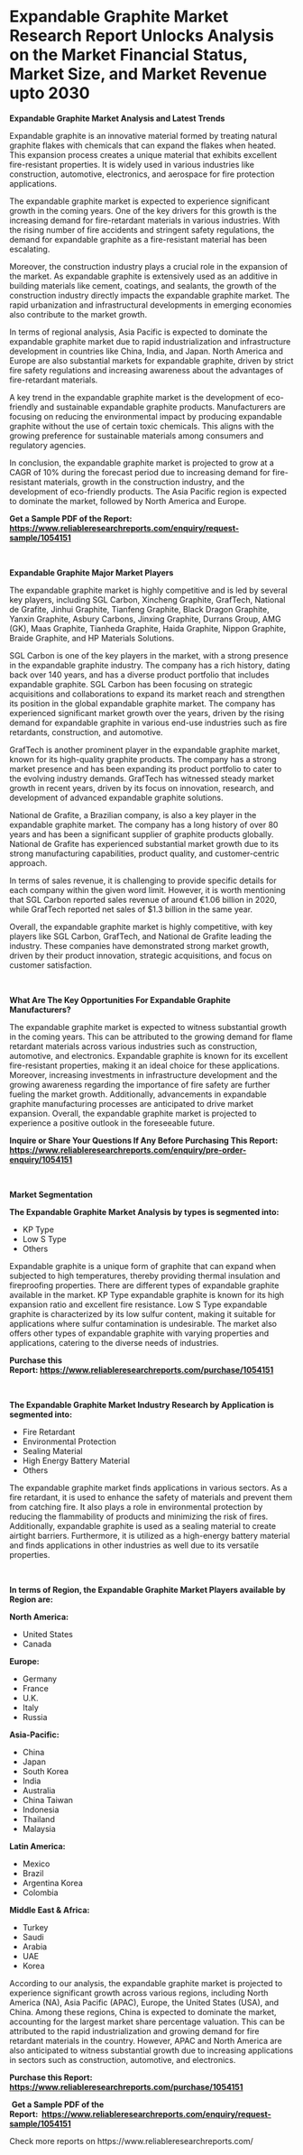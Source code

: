 <p><h1>Expandable Graphite Market Research Report Unlocks Analysis on the Market Financial Status, Market Size, and Market Revenue upto 2030</h1></p><p><strong>Expandable Graphite Market Analysis and Latest Trends</strong></p>
<p><p>Expandable graphite is an innovative material formed by treating natural graphite flakes with chemicals that can expand the flakes when heated. This expansion process creates a unique material that exhibits excellent fire-resistant properties. It is widely used in various industries like construction, automotive, electronics, and aerospace for fire protection applications.</p><p>The expandable graphite market is expected to experience significant growth in the coming years. One of the key drivers for this growth is the increasing demand for fire-retardant materials in various industries. With the rising number of fire accidents and stringent safety regulations, the demand for expandable graphite as a fire-resistant material has been escalating.</p><p>Moreover, the construction industry plays a crucial role in the expansion of the market. As expandable graphite is extensively used as an additive in building materials like cement, coatings, and sealants, the growth of the construction industry directly impacts the expandable graphite market. The rapid urbanization and infrastructural developments in emerging economies also contribute to the market growth.</p><p>In terms of regional analysis, Asia Pacific is expected to dominate the expandable graphite market due to rapid industrialization and infrastructure development in countries like China, India, and Japan. North America and Europe are also substantial markets for expandable graphite, driven by strict fire safety regulations and increasing awareness about the advantages of fire-retardant materials.</p><p>A key trend in the expandable graphite market is the development of eco-friendly and sustainable expandable graphite products. Manufacturers are focusing on reducing the environmental impact by producing expandable graphite without the use of certain toxic chemicals. This aligns with the growing preference for sustainable materials among consumers and regulatory agencies.</p><p>In conclusion, the expandable graphite market is projected to grow at a CAGR of 10% during the forecast period due to increasing demand for fire-resistant materials, growth in the construction industry, and the development of eco-friendly products. The Asia Pacific region is expected to dominate the market, followed by North America and Europe.</p></p>
<p><strong>Get a Sample PDF of the Report:&nbsp; <a href="https://www.reliableresearchreports.com/enquiry/request-sample/1054151">https://www.reliableresearchreports.com/enquiry/request-sample/1054151</a></strong></p>
<p>&nbsp;</p>
<p><strong>Expandable Graphite Major Market Players</strong></p>
<p><p>The expandable graphite market is highly competitive and is led by several key players, including SGL Carbon, Xincheng Graphite, GrafTech, National de Grafite, Jinhui Graphite, Tianfeng Graphite, Black Dragon Graphite, Yanxin Graphite, Asbury Carbons, Jinxing Graphite, Durrans Group, AMG (GK), Maas Graphite, Tianheda Graphite, Haida Graphite, Nippon Graphite, Braide Graphite, and HP Materials Solutions.</p><p>SGL Carbon is one of the key players in the market, with a strong presence in the expandable graphite industry. The company has a rich history, dating back over 140 years, and has a diverse product portfolio that includes expandable graphite. SGL Carbon has been focusing on strategic acquisitions and collaborations to expand its market reach and strengthen its position in the global expandable graphite market. The company has experienced significant market growth over the years, driven by the rising demand for expandable graphite in various end-use industries such as fire retardants, construction, and automotive.</p><p>GrafTech is another prominent player in the expandable graphite market, known for its high-quality graphite products. The company has a strong market presence and has been expanding its product portfolio to cater to the evolving industry demands. GrafTech has witnessed steady market growth in recent years, driven by its focus on innovation, research, and development of advanced expandable graphite solutions.</p><p>National de Grafite, a Brazilian company, is also a key player in the expandable graphite market. The company has a long history of over 80 years and has been a significant supplier of graphite products globally. National de Grafite has experienced substantial market growth due to its strong manufacturing capabilities, product quality, and customer-centric approach.</p><p>In terms of sales revenue, it is challenging to provide specific details for each company within the given word limit. However, it is worth mentioning that SGL Carbon reported sales revenue of around €1.06 billion in 2020, while GrafTech reported net sales of $1.3 billion in the same year.</p><p>Overall, the expandable graphite market is highly competitive, with key players like SGL Carbon, GrafTech, and National de Grafite leading the industry. These companies have demonstrated strong market growth, driven by their product innovation, strategic acquisitions, and focus on customer satisfaction.</p></p>
<p>&nbsp;</p>
<p><strong>What Are The Key Opportunities For Expandable Graphite Manufacturers?</strong></p>
<p><p>The expandable graphite market is expected to witness substantial growth in the coming years. This can be attributed to the growing demand for flame retardant materials across various industries such as construction, automotive, and electronics. Expandable graphite is known for its excellent fire-resistant properties, making it an ideal choice for these applications. Moreover, increasing investments in infrastructure development and the growing awareness regarding the importance of fire safety are further fueling the market growth. Additionally, advancements in expandable graphite manufacturing processes are anticipated to drive market expansion. Overall, the expandable graphite market is projected to experience a positive outlook in the foreseeable future.</p></p>
<p><strong>Inquire or Share Your Questions If Any Before Purchasing This Report: <a href="https://www.reliableresearchreports.com/enquiry/pre-order-enquiry/1054151">https://www.reliableresearchreports.com/enquiry/pre-order-enquiry/1054151</a></strong></p>
<p>&nbsp;</p>
<p><strong>Market Segmentation</strong></p>
<p><strong>The Expandable Graphite Market Analysis by types is segmented into:</strong></p>
<p><ul><li>KP Type</li><li>Low S Type</li><li>Others</li></ul></p>
<p><p>Expandable graphite is a unique form of graphite that can expand when subjected to high temperatures, thereby providing thermal insulation and fireproofing properties. There are different types of expandable graphite available in the market. KP Type expandable graphite is known for its high expansion ratio and excellent fire resistance. Low S Type expandable graphite is characterized by its low sulfur content, making it suitable for applications where sulfur contamination is undesirable. The market also offers other types of expandable graphite with varying properties and applications, catering to the diverse needs of industries.</p></p>
<p><strong>Purchase this Report:&nbsp;<a href="https://www.reliableresearchreports.com/purchase/1054151">https://www.reliableresearchreports.com/purchase/1054151</a></strong></p>
<p>&nbsp;</p>
<p><strong>The Expandable Graphite Market Industry Research by Application is segmented into:</strong></p>
<p><ul><li>Fire Retardant</li><li>Environmental Protection</li><li>Sealing Material</li><li>High Energy Battery Material</li><li>Others</li></ul></p>
<p><p>The expandable graphite market finds applications in various sectors. As a fire retardant, it is used to enhance the safety of materials and prevent them from catching fire. It also plays a role in environmental protection by reducing the flammability of products and minimizing the risk of fires. Additionally, expandable graphite is used as a sealing material to create airtight barriers. Furthermore, it is utilized as a high-energy battery material and finds applications in other industries as well due to its versatile properties.</p></p>
<p>&nbsp;</p>
<p><strong>In terms of Region, the Expandable Graphite Market Players available by Region are:</strong></p>
<p>
    <p> <strong> North America: </strong>
        <ul>
            <li>United States</li>
            <li>Canada</li>
        </ul>
        </p> 
    <p> <strong> Europe: </strong>
        <ul>
            <li>Germany</li>
            <li>France</li>
            <li>U.K.</li>
            <li>Italy</li>
            <li>Russia</li>
        </ul>
        </p> 
    <p> <strong> Asia-Pacific: </strong>
        <ul>
            <li>China</li>
            <li>Japan</li>
            <li>South Korea</li>
            <li>India</li>
            <li>Australia</li>
            <li>China Taiwan</li>
            <li>Indonesia</li>
            <li>Thailand</li>
            <li>Malaysia</li>
        </ul>
        </p> 
    <p> <strong> Latin America: </strong>
        <ul>
            <li>Mexico</li>
            <li>Brazil</li>
            <li>Argentina Korea</li>
            <li>Colombia</li>
        </ul>
        </p> 
    <p> <strong> Middle East & Africa: </strong>
        <ul>
            <li>Turkey</li>
            <li>Saudi</li>
            <li>Arabia</li>
            <li>UAE</li>
            <li>Korea</li>
        </ul>
    </p>
    </p>
<p><p>According to our analysis, the expandable graphite market is projected to experience significant growth across various regions, including North America (NA), Asia Pacific (APAC), Europe, the United States (USA), and China. Among these regions, China is expected to dominate the market, accounting for the largest market share percentage valuation. This can be attributed to the rapid industrialization and growing demand for fire retardant materials in the country. However, APAC and North America are also anticipated to witness substantial growth due to increasing applications in sectors such as construction, automotive, and electronics.</p></p>
<p><strong>Purchase this Report: <a href="https://www.reliableresearchreports.com/purchase/1054151">https://www.reliableresearchreports.com/purchase/1054151</a></strong></p>
<p>&nbsp;<strong>Get a Sample PDF of the Report:&nbsp;&nbsp;<a href="https://www.reliableresearchreports.com/enquiry/request-sample/1054151">https://www.reliableresearchreports.com/enquiry/request-sample/1054151</a></strong></p>
<p><strong></strong></p>
<p>Check more reports on https://www.reliableresearchreports.com/</p>